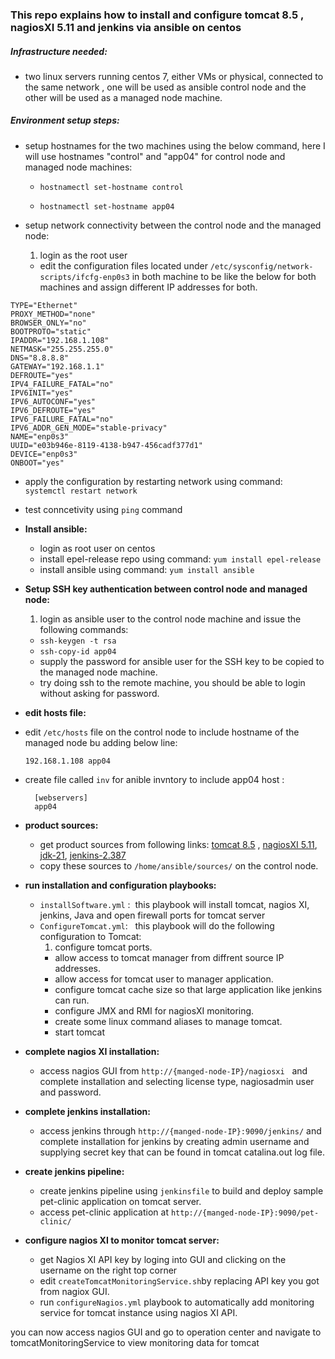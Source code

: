 ### This repo explains how to install and configure tomcat 8.5 , nagiosXI 5.11 and jenkins via ansible on centos
##### Infrastructure needed:
- two linux servers running centos 7, either VMs or physical, connected to the same network , one will be used as ansible control node and the other will be used as a managed node machine.

##### Environment setup steps:
- setup hostnames for the two machines using the below command, here I will use hostnames "control" and "app04" for control node and managed node machines:

  - `hostnamectl set-hostname control`
  
  - `hostnamectl set-hostname app04` 
- setup network connectivity between the control node and the managed node:
  1. login as the root user
  - edit the configuration files located under `/etc/sysconfig/network-scripts/ifcfg-enp0s3` in both machine to be like the below for both machines and assign different IP addresses for both.
```
TYPE="Ethernet"
PROXY_METHOD="none"
BROWSER_ONLY="no"
BOOTPROTO="static"
IPADDR="192.168.1.108"
NETMASK="255.255.255.0"
DNS="8.8.8.8"
GATEWAY="192.168.1.1"
DEFROUTE="yes"
IPV4_FAILURE_FATAL="no"
IPV6INIT="yes"
IPV6_AUTOCONF="yes"
IPV6_DEFROUTE="yes"
IPV6_FAILURE_FATAL="no"
IPV6_ADDR_GEN_MODE="stable-privacy"
NAME="enp0s3"
UUID="e03b946e-8119-4138-b947-456cadf377d1"
DEVICE="enp0s3"
ONBOOT="yes"
```
  - apply the configuration by restarting network using command: ` systemctl restart network`
  - test conncetivity using `ping` command

- **Install ansible:**
  - login as root user on centos
  - install epel-release repo using command:  `yum install epel-release`
  - install ansible using command: `yum install ansible`
  
- **Setup SSH key authentication between control node and managed node:**
  1. login as ansible user to the control node machine and issue the following commands:
    - `ssh-keygen -t rsa`
    - `ssh-copy-id app04`
    - supply the password for ansible user for the SSH key to be copied to the managed node machine.
    - try doing ssh to the remote machine, you should be able to login without asking for password.
- **edit hosts file:**
 - edit `/etc/hosts` file on the control node to include hostname of the managed node bu adding below line:

      ```192.168.1.108 app04```
- create file called `inv` for anible invntory to include app04 host :
        
        [webservers]
        app04
- **product sources:**
  - get product sources from following links: [tomcat 8.5](https://dlcdn.apache.org/tomcat/tomcat-8/v8.5.93/bin/apache-tomcat-8.5.93.tar.gz) , [nagiosXI 5.11](https://assets.nagios.com/downloads/get_download.php?product_download=nagiosxi-source-64), [jdk-21](https://download.oracle.com/java/21/latest/jdk-21_linux-x64_bin.tar.gz), [jenkins-2.387](https://ftp.belnet.be/mirror/jenkins/war-stable/2.387.1/jenkins.war)
  - copy these sources to `/home/ansible/sources/` on the control node.
  
- **run installation and configuration playbooks:**
  
  - `installSoftware.yml` :&nbsp; this playbook will install tomcat, nagios XI, jenkins, Java and open firewall ports for tomcat server
  - `ConfigureTomcat.yml`: &nbsp; this playbook will do the following configuration to Tomcat:
     1. configure tomcat ports.
     - allow access to tomcat manager from diffrent source IP addresses.
     - allow access for tomcat user to manager application.
     - configure tomcat cache size so that large application like jenkins can run.
     - configure JMX and RMI for nagiosXI monitoring.
     - create some linux command aliases to manage tomcat.
     - start tomcat
- **complete nagios XI installation:**
  - access nagios GUI from `http://{manged-node-IP}/nagiosxi` &nbsp; and complete installation and selecting license type, nagiosadmin user and password.
- **complete jenkins installation:**
   - access jenkins through `http://{manged-node-IP}:9090/jenkins/` and complete installation for jenkins by creating admin username and supplying secret key that can be found in tomcat catalina.out log file.
- **create jenkins pipeline:**
  -  create jenkins pipeline using `jenkinsfile` to build and deploy sample pet-clinic application on tomcat server.
  - access pet-clinic application at `http://{manged-node-IP}:9090/pet-clinic/` 
  
  
- **configure nagios XI to monitor tomcat server:**
  - get Nagios XI API key by loging into GUI and clicking on the username on the right top corner
  - edit `createTomcatMonitoringService.sh`by replacing API key you got from nagiox GUI.
  - run `configureNagios.yml` playbook to automatically add monitoring service for tomcat instance using nagios XI API.
  
you can now access nagios GUI and go to operation center and navigate to tomcatMonitoringService to view monitoring data for tomcat
  



